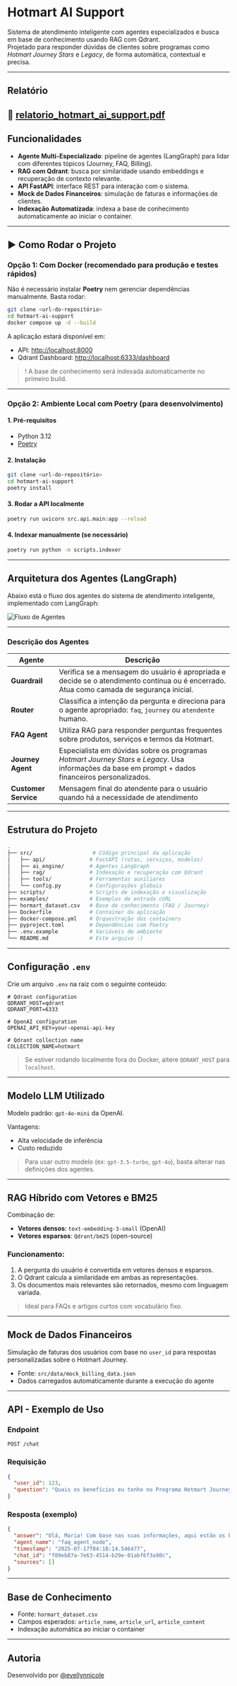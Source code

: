 #  Hotmart AI Support

Sistema de atendimento inteligente com agentes especializados e busca em base de conhecimento usando RAG com Qdrant.  
Projetado para responder dúvidas de clientes sobre programas como *Hotmart Journey Stars* e *Legacy*, de forma automática, contextual e precisa.

---
## Relatório

📄 [relatorio_hotmart_ai_support.pdf](./relatorio_hotmart_ai_support.pdf)
---

##  Funcionalidades

- **Agente Multi-Especializado**: pipeline de agentes (LangGraph) para lidar com diferentes tópicos (Journey, FAQ, Billing).
- **RAG com Qdrant**: busca por similaridade usando embeddings e recuperação de contexto relevante.
- **API FastAPI**: interface REST para interação com o sistema.
- **Mock de Dados Financeiros**: simulação de faturas e informações de clientes.
- **Indexação Automatizada**: indexa a base de conhecimento automaticamente ao iniciar o container.

---

## ▶ Como Rodar o Projeto

###  Opção 1: Com Docker (recomendado para produção e testes rápidos)

Não é necessário instalar **Poetry** nem gerenciar dependências manualmente. Basta rodar:

```bash
git clone <url-do-repositório>
cd hotmart-ai-support
docker compose up -d --build
```

A aplicação estará disponível em:

- API: [http://localhost:8000](http://localhost:8000)  
- Qdrant Dashboard: [http://localhost:6333/dashboard](http://localhost:6333/dashboard)

> ! A base de conhecimento será indexada automaticamente no primeiro build.

---

###  Opção 2: Ambiente Local com Poetry (para desenvolvimento)

#### 1. Pré-requisitos

- Python 3.12
- [Poetry](https://python-poetry.org/docs/#installation)

#### 2. Instalação

```bash
git clone <url-do-repositório>
cd hotmart-ai-support
poetry install
```

#### 3. Rodar a API localmente

```bash
poetry run uvicorn src.api.main:app --reload
```

#### 4. Indexar manualmente (se necessário)

```bash
poetry run python -m scripts.indexer
```

---

##  Arquitetura dos Agentes (LangGraph)

Abaixo está o fluxo dos agentes do sistema de atendimento inteligente, implementado com LangGraph:

![Fluxo de Agentes](src/ai_engine/graph_visualization/chat_flow.png)

---

### Descrição dos Agentes

| Agente                | Descrição |
|----------------------|-----------|
| **Guardrail**        | Verifica se a mensagem do usuário é apropriada e decide se o atendimento continua ou é encerrado. Atua como camada de segurança inicial. |
| **Router**           | Classifica a intenção da pergunta e direciona para o agente apropriado: `faq`, `journey` ou `atendente` humano. |
| **FAQ Agent**        | Utiliza RAG para responder perguntas frequentes sobre produtos, serviços e termos da Hotmart. |
| **Journey Agent**    | Especialista em dúvidas sobre os programas *Hotmart Journey Stars* e *Legacy*. Usa informações da base em prompt + dados financeiros personalizados. |
| **Customer Service** | Mensagem final do atendente para o usuário quando há a necessidade de atendimento |


---

##  Estrutura do Projeto

```bash
.
├── src/                   # Código principal da aplicação
│   ├── api/              # FastAPI (rotas, serviços, modelos)
│   ├── ai_engine/        # Agentes LangGraph
│   ├── rag/              # Indexação e recuperação com Qdrant
│   ├── tools/            # Ferramentas auxiliares
│   └── config.py         # Configurações globais
├── scripts/              # Scripts de indexação e visualização
├── examples/             # Exemplos de entrada cURL
├── hormart_dataset.csv   # Base de conhecimento (FAQ / Journey)
├── Dockerfile            # Container da aplicação
├── docker-compose.yml    # Orquestração dos containers
├── pyproject.toml        # Dependências com Poetry
├── .env.example          # Variáveis de ambiente
└── README.md             # Este arquivo :)
```

---

##  Configuração `.env`

Crie um arquivo `.env` na raiz com o seguinte conteúdo:

```env
# Qdrant configuration
QDRANT_HOST=qdrant
QDRANT_PORT=6333

# OpenAI configuration
OPENAI_API_KEY=your-openai-api-key

# Qdrant collection name
COLLECTION_NAME=hotmart
```

>  Se estiver rodando localmente fora do Docker, altere `QDRANT_HOST` para `localhost`.

---

##  Modelo LLM Utilizado

Modelo padrão: `gpt-4o-mini` da OpenAI.

Vantagens:

- Alta velocidade de inferência
- Custo reduzido

>  Para usar outro modelo (ex: `gpt-3.5-turbo`, `gpt-4o`), basta alterar nas definições dos agentes.

---

##  RAG Híbrido com Vetores e BM25

Combinação de:

- **Vetores densos**: `text-embedding-3-small` (OpenAI)
- **Vetores esparsos**: `Qdrant/bm25` (open-source)

### Funcionamento:

1. A pergunta do usuário é convertida em vetores densos e esparsos.
2. O Qdrant calcula a similaridade em ambas as representações.
3. Os documentos mais relevantes são retornados, mesmo com linguagem variada.

>  Ideal para FAQs e artigos curtos com vocabulário fixo.

---

##  Mock de Dados Financeiros

Simulação de faturas dos usuários com base no `user_id` para respostas personalizadas sobre o Hotmart Journey.

- Fonte: `src/data/mock_billing_data.json`
- Dados carregados automaticamente durante a execução do agente

---

##  API - Exemplo de Uso

### Endpoint

```http
POST /chat
```

### Requisição

```json
{
  "user_id": 123,
  "question": "Quais os benefícios eu tenho no Programa Hotmart Journey?"
}
```

### Resposta (exemplo)

```json
{
  "answer": "Olá, Maria! Com base nas suas informações, aqui estão os benefícios que você pode ter no Programa Hotmart Journey:\n\n### Hotmart Journey Stars\n- **Performance nos últimos 12 meses**: Você alcançou R$ 125.000,00 em faturamento líquido...\n\n### Hotmart Journey Legacy\nVocê está no **Hotmart Mission** do **Earth Chapter**...\n\n**Recompensas**: ...\n\n### Cartão Hotmart\nVocê pode solicitar o **Cartão Hotmart** na categoria **Business**...",
  "agent_name": "faq_agent_node",
  "timestamp": "2025-07-17T04:18:14.546477",
  "chat_id": "f09eb87a-7e63-4514-b29e-01abf6f3a90c",
  "sources": []
}
```

---

##  Base de Conhecimento

- Fonte: `hormart_dataset.csv`
- Campos esperados: `article_name`, `article_url`, `article_content`
- Indexação automática ao iniciar o container


---

##  Autoria

Desenvolvido por [@evellynnicole](https://github.com/evellynnicole)
